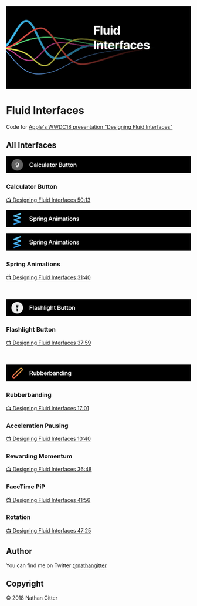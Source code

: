 <p align="center"><img src="Resources/repo-banner.png" alt="Fluid Interfaces Title Graphic"></p>

# Fluid Interfaces
Code for [Apple's WWDC18 presentation "Designing Fluid Interfaces"](https://developer.apple.com/videos/play/wwdc2018/803/)

## All Interfaces

<p align="center"><img src="Resources/section-calc.png" alt="Calculator Button"></p>

### Calculator Button

[📺 Designing Fluid Interfaces 50:13](https://developer.apple.com/videos/play/wwdc2018/803/?time=3013)

<img src="Resources/section-spring.png" alt="Spring Animations">

<br>
<p align="center"><img src="Resources/section-spring.png" alt="Spring Animations"></p>

### Spring Animations

[📺 Designing Fluid Interfaces 31:40](https://developer.apple.com/videos/play/wwdc2018/803/?time=1900)

<br>
<p align="center"><img src="Resources/section-flash.png" alt="Flashlight Button"></p>

### Flashlight Button

[📺 Designing Fluid Interfaces 37:59](https://developer.apple.com/videos/play/wwdc2018/803/?time=2279)

<br>
<p align="center"><img src="Resources/section-rubber.png" alt="Rubberbanding"></p>

### Rubberbanding

[📺 Designing Fluid Interfaces 17:01](https://developer.apple.com/videos/play/wwdc2018/803/?time=1021)

### Acceleration Pausing

[📺 Designing Fluid Interfaces 10:40](https://developer.apple.com/videos/play/wwdc2018/803/?time=640)

### Rewarding Momentum

[📺 Designing Fluid Interfaces 36:48](https://developer.apple.com/videos/play/wwdc2018/803/?time=2208)

### FaceTime PiP

[📺 Designing Fluid Interfaces 41:56](https://developer.apple.com/videos/play/wwdc2018/803/?time=2516)

### Rotation

[📺 Designing Fluid Interfaces 47:25](https://developer.apple.com/videos/play/wwdc2018/803/?time=2845)

## Author
You can find me on Twitter [@nathangitter](https://twitter.com/nathangitter)

## Copyright
© 2018 Nathan Gitter
